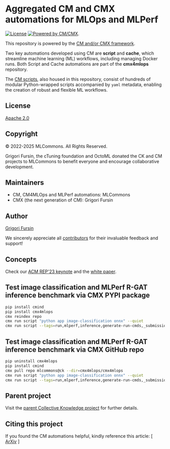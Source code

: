 # Aggregated CM and CMX automations for MLOps and MLPerf

[![License](https://img.shields.io/badge/License-Apache%202.0-green)](LICENSE.md)
[![Powered by CM/CMX](https://img.shields.io/badge/Powered_by-MLCommons%20CM-blue)](https://pypi.org/project/cmind).

This repository is powered by the [CM and/or CMX framework](https://github.com/mlcommons/ck/tree/master/cm).

Two key automations developed using CM are **script** and **cache**, which streamline machine learning (ML) workflows, 
including managing Docker runs. Both Script and Cache automations are part of the **cmx4mlops** repository.

The [CM scripts](https://access.cknowledge.org/playground/?action=scripts), 
also housed in this repository, consist of hundreds of modular Python-wrapped scripts accompanied 
by `yaml` metadata, enabling the creation of robust and flexible ML workflows.

## License

[Apache 2.0](LICENSE.md)

## Copyright

© 2022-2025 MLCommons. All Rights Reserved.

Grigori Fursin, the cTuning foundation and OctoML donated the CK and CM projects to MLCommons to benefit everyone and encourage collaborative development.

## Maintainers

* CM, CM4MLOps and MLPerf automations: MLCommons
* CMX (the next generation of CM): Grigori Fursin

## Author

[Grigori Fursin](https://cKnowledge.org/gfursin)

We sincerely appreciate all [contributors](https://github.com/mlcommons/ck/blob/master/CONTRIBUTORS.md) 
for their invaluable feedback and support!

## Concepts

Check our [ACM REP'23 keynote](https://doi.org/10.5281/zenodo.8105339) and the [white paper](https://arxiv.org/abs/2406.16791).

## Test image classification and MLPerf R-GAT inference benchmark via CMX PYPI package

```bash
pip install cmind
pip install cmx4mlops
cmx reindex repo
cmx run script "python app image-classification onnx" --quiet
cmx run script --tags=run,mlperf,inference,generate-run-cmds,_submission,_short --submitter="MLCommons" --adr.inference-src.tags=_branch.dev --pull_changes=yes --pull_inference_changes=yes  --submitter="MLCommons" --hw_name=ubuntu-latest_x86 --model=rgat --implementation=python --backend=pytorch --device=cpu --scenario=Offline --test_query_count=500 --adr.compiler.tags=gcc --category=datacenter --quiet  --v --target_qps=1
```

## Test image classification and MLPerf R-GAT inference benchmark via CMX GitHub repo

```bash
pip uninstall cmx4mlops
pip install cmind
cmx pull repo mlcommons@ck --dir=cmx4mlops/cmx4mlops
cmx run script "python app image-classification onnx" --quiet
cmx run script --tags=run,mlperf,inference,generate-run-cmds,_submission,_short --submitter="MLCommons" --adr.inference-src.tags=_branch.dev --pull_changes=yes --pull_inference_changes=yes  --submitter="MLCommons" --hw_name=ubuntu-latest_x86 --model=rgat --implementation=python --backend=pytorch --device=cpu --scenario=Offline --test_query_count=500 --adr.compiler.tags=gcc --category=datacenter --quiet  --v --target_qps=1
```

## Parent project

Visit the [parent Collective Knowledge project](https://github.com/mlcommons/ck) for further details.

## Citing this project

If you found the CM automations helpful, kindly reference this article:
[ [ArXiv](https://arxiv.org/abs/2406.16791) ]
